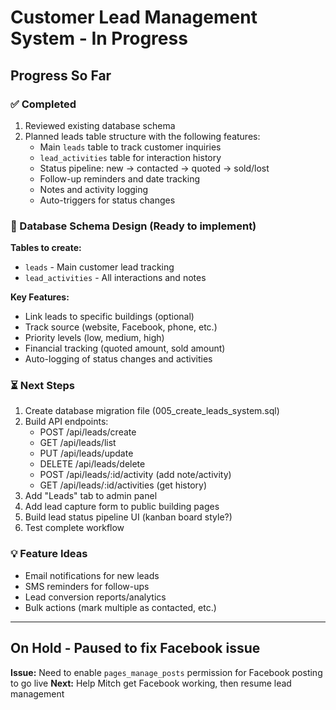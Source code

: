 # Customer Lead Management System - In Progress

## Progress So Far

### ✅ Completed
1. Reviewed existing database schema
2. Planned leads table structure with the following features:
   - Main `leads` table to track customer inquiries
   - `lead_activities` table for interaction history
   - Status pipeline: new → contacted → quoted → sold/lost
   - Follow-up reminders and date tracking
   - Notes and activity logging
   - Auto-triggers for status changes

### 🚧 Database Schema Design (Ready to implement)

**Tables to create:**
- `leads` - Main customer lead tracking
- `lead_activities` - All interactions and notes

**Key Features:**
- Link leads to specific buildings (optional)
- Track source (website, Facebook, phone, etc.)
- Priority levels (low, medium, high)
- Financial tracking (quoted amount, sold amount)
- Auto-logging of status changes and activities

### ⏳ Next Steps
1. Create database migration file (005_create_leads_system.sql)
2. Build API endpoints:
   - POST /api/leads/create
   - GET /api/leads/list
   - PUT /api/leads/update
   - DELETE /api/leads/delete
   - POST /api/leads/:id/activity (add note/activity)
   - GET /api/leads/:id/activities (get history)
3. Add "Leads" tab to admin panel
4. Add lead capture form to public building pages
5. Build lead status pipeline UI (kanban board style?)
6. Test complete workflow

### 💡 Feature Ideas
- Email notifications for new leads
- SMS reminders for follow-ups
- Lead conversion reports/analytics
- Bulk actions (mark multiple as contacted, etc.)

---

## On Hold - Paused to fix Facebook issue
**Issue:** Need to enable `pages_manage_posts` permission for Facebook posting to go live
**Next:** Help Mitch get Facebook working, then resume lead management
